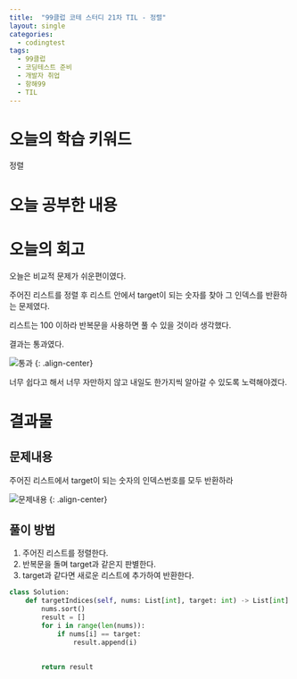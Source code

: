 ```yaml
---
title:  "99클럽 코테 스터디 21차 TIL - 정렬"
layout: single
categories:
  - codingtest
tags:
  - 99클럽
  - 코딩테스트 준비
  - 개발자 취업
  - 항해99
  - TIL
---
```


# 오늘의 학습 키워드 
정렬

# 오늘 공부한 내용


# 오늘의 회고
오늘은 비교적 문제가 쉬운편이였다.

주어진 리스트를 정렬 후 리스트 안에서 target이 되는 숫자를 찾아 그 인덱스를 반환하는 문제였다.

리스트는 100 이하라 반복문을 사용하면 풀 수 있을 것이라 생각했다.

결과는 통과였다.

![통과](https://github.com/kimhyunso/kimhyunso.github.io/assets/87798982/320a617c-6c80-40b8-9e69-a34ea189bfb2)
{: .align-center}

너무 쉽다고 해서 너무 자만하지 않고 내일도 한가지씩 알아갈 수 있도록 노력해야겠다.

# 결과물
## 문제내용
주어진 리스트에서 target이 되는 숫자의 인덱스번호를 모두 반환하라

![문제내용](https://github.com/kimhyunso/kimhyunso.github.io/assets/87798982/3000242f-425f-4aa0-a4fb-57e5e9ebac74)
{: .align-center}

## 풀이 방법
1. 주어진 리스트를 정렬한다.
2. 반복문을 돌며 target과 같은지 판별한다.
3. target과 같다면 새로운 리스트에 추가하여 반환한다.


```python
class Solution:
    def targetIndices(self, nums: List[int], target: int) -> List[int]:
        nums.sort()
        result = []
        for i in range(len(nums)):
            if nums[i] == target:
                result.append(i)
        
        
        return result
```
